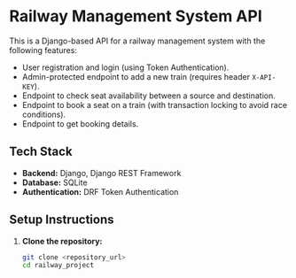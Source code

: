 # Railway Management System API

This is a Django-based API for a railway management system with the following features:
- User registration and login (using Token Authentication).
- Admin-protected endpoint to add a new train (requires header `X-API-KEY`).
- Endpoint to check seat availability between a source and destination.
- Endpoint to book a seat on a train (with transaction locking to avoid race conditions).
- Endpoint to get booking details.

## Tech Stack
- **Backend:** Django, Django REST Framework
- **Database:** SQLite
- **Authentication:** DRF Token Authentication

## Setup Instructions

1. **Clone the repository:**
   ```bash
   git clone <repository_url>
   cd railway_project
